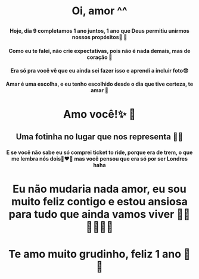 <h1> <p align= "center"> <b> Oi, amor ^^ </b> </p>  </h1>
<h4> <p align= "center"> <b>Hoje, dia 9 completamos 1 ano juntos, 1 ano que Deus permitiu unirmos nossos propósitos👫 🙏</b> </p> </h4>
<h4> <p align= "center"> <b> Como eu te falei, não crie expectativas, pois não é nada demais, mas de coração 💓</b> </p> </h4>
<h4> <p align= "center"> <b> Era só pra você vê que eu ainda sei fazer isso e aprendi a incluir foto😎 </h4>
</h4> <p align= "center"> <b> Amar é uma escolha, e eu tenho escolhido desde o dia que tive certeza, te amar  </h4> 💙

<h1> <p align= "center"> <b>  Amo você!✨ 💙 </b> </p>  </h1>


<h2> <p align= "center"> <b> Uma fotinha no lugar que nos representa 🚂🥰 </h2>

<h4> <p align= "center"> <b> E se você não sabe eu só comprei ticket to ride, porque era de trem, o que me lembra nós dois👩‍❤️‍👨 mas você pensou que era só por ser Londres haha</h4>
<h1> <p align= "center"> <b> Eu não mudaria nada amor, eu sou muito feliz contigo e estou ansiosa para tudo que ainda vamos viver 💭💍 👶👰🤵‍💒</h1>

<h1> <p align= "center"> <b> Te amo muito grudinho, feliz 1 ano 🥳 💓 </b>  </p> </h1>
